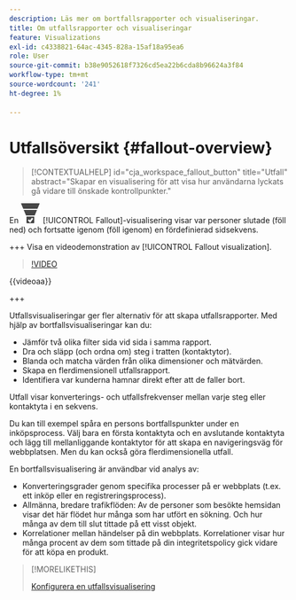 ```yaml
---
description: Läs mer om bortfallsrapporter och visualiseringar.
title: Om utfallsrapporter och visualiseringar
feature: Visualizations
exl-id: c4338821-64ac-4345-828a-15af18a95ea6
role: User
source-git-commit: b38e9052618f7326cd5ea22b6cda8b96624a3f84
workflow-type: tm+mt
source-wordcount: '241'
ht-degree: 1%

---
```


# Utfallsöversikt {#fallout-overview}

<!-- markdownlint-disable MD034 -->

>[!CONTEXTUALHELP]
>id="cja_workspace_fallout_button"
>title="Utfall"
>abstract="Skapar en visualisering för att visa hur användarna lyckats gå vidare till önskade kontrollpunkter."

<!-- markdownlint-enable MD034 -->


En ![ConversionTrnel](/help/assets/icons/ConversionFunnel.svg) [!UICONTROL Fallout]-visualisering visar var personer slutade (föll ned) och fortsatte igenom (föll igenom) en fördefinierad sidsekvens.

+++ Visa en videodemonstration av [!UICONTROL Fallout visualization].

>[!VIDEO](https://video.tv.adobe.com/v/345883/?quality=12)

{{videoaa}}

+++

Utfallsvisualiseringar ger fler alternativ för att skapa utfallsrapporter. Med hjälp av bortfallsvisualiseringar kan du:

* Jämför två olika filter sida vid sida i samma rapport.
* Dra och släpp (och ordna om) steg i tratten (kontaktytor).
* Blanda och matcha värden från olika dimensioner och mätvärden.
* Skapa en flerdimensionell utfallsrapport.
* Identifiera var kunderna hamnar direkt efter att de faller bort.

Utfall visar konverterings- och utfallsfrekvenser mellan varje steg eller kontaktyta i en sekvens.

Du kan till exempel spåra en persons bortfallspunkter under en inköpsprocess. Välj bara en första kontaktyta och en avslutande kontaktyta och lägg till mellanliggande kontaktytor för att skapa en navigeringsväg för webbplatsen. Men du kan också göra flerdimensionella utfall.

En bortfallsvisualisering är användbar vid analys av:

* Konverteringsgrader genom specifika processer på er webbplats (t.ex. ett inköp eller en registreringsprocess).
* Allmänna, bredare trafikflöden: Av de personer som besökte hemsidan visar det här flödet hur många som har utfört en sökning. Och hur många av dem till slut tittade på ett visst objekt.
* Korrelationer mellan händelser på din webbplats. Korrelationer visar hur många procent av dem som tittade på din integritetspolicy gick vidare för att köpa en produkt.

>[!MORELIKETHIS]
>
>[Konfigurera en utfallsvisualisering](configuring-fallout.md)




